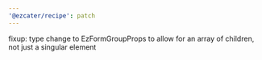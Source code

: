```yaml
---
'@ezcater/recipe': patch
---
```


fixup: type change to EzFormGroupProps to allow for an array of children, not just a singular element
